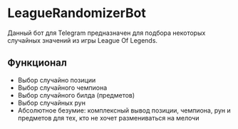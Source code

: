 # LeagueRandomizerBot

Данный бот для Telegram предназначен для подбора некоторых случайных значений из игры League Of Legends.



## Функционал

- Выбор случайно позиции
- Выбор случайного чемпиона
- Выбор случайного билда (предметов)
- Выбор случайных рун
- Абсолютное безумие: комплексный вывод позиции, чемпиона, рун и предметов для тех, кто не хочет размениваться на мелочи

